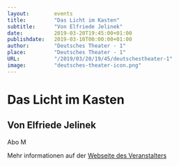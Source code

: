 ```yaml
---
layout:        events
title:         "Das Licht im Kasten"
subtitle:      "Von Elfriede Jelinek"
date:          2019-03-20T19:45:00+01:00
publishdate:   2019-03-10T00:00:00+01:00
author:        "Deutsches Theater - 1"
place:         "Deutsches Theater - 1"
URL:           "/2019/03/20/19/45/deutschestheater-1"
image:         "deutsches-theater-icon.png"
---
```


Das Licht im Kasten
===========

Von Elfriede Jelinek
-----------

 Abo M

Mehr informationen auf der [Webseite des Veranstalters](https://www.dt-goettingen.de/stueck/das-licht-im-kasten/)
